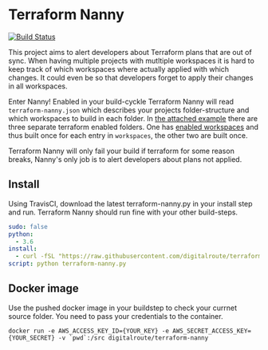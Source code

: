 # Terraform Nanny

[![Build Status](https://travis-ci.org/digitalroute/terraform-nanny.svg?branch=master)](https://travis-ci.org/digitalroute/terraform-nanny)

This project aims to alert developers about Terraform plans that are out of sync. When having multiple projects with mutltiple workspaces it is hard to keep track of which workspaces where actually applied with which changes. It could even be so that developers forget to apply their changes in all workspaces.

Enter Nanny! Enabled in your build-cyckle Terraform Nanny will read ```terraform-nanny.json``` which describes your projects folder-structure and which workspaces to build in each folder. In [the attached example](https://github.com/digitalroute/terraform-nanny/blob/master/example/terraform-nanny.json) there are three separate terraform enabled folders. One has [enabled workspaces](https://github.com/digitalroute/terraform-nanny/blob/master/example/terraform-nanny.json#L10) and thus built once for each entry in ```workspaces```, the other two are built once.

Terraform Nanny will only fail your build if terraform for some reason breaks, Nanny's only job is to alert developers about plans not applied.

## Install

Using TravisCI, download the latest terraform-nanny.py in your install step and run.
Terraform Nanny should run fine with your other build-steps.

```yml
sudo: false
python:
  - 3.6
install:
  - curl -fSL "https://raw.githubusercontent.com/digitalroute/terraform-nanny/master/terraform-nanny.py" -o terraform-nanny.py
script: python terraform-nanny.py
```

## Docker image

Use the pushed docker image in your buildstep to check your currnet source folder. You need to pass your credentials to the container.

```docker run -e AWS_ACCESS_KEY_ID={YOUR_KEY} -e AWS_SECRET_ACCESS_KEY={YOUR_SECRET} -v `pwd`:/src digitalroute/terraform-nanny```
